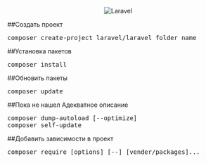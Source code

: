 <p align="center">
<img class="type" src="https://getcomposer.org/img/logo-composer-transparent5.png" alt="Laravel">
</p>

##Создать проект
<pre>
composer create-project laravel/laravel folder_name
</pre>

##Установка пакетов
<pre>
composer install
</pre>

##Обновить пакеты
<pre>
composer update
</pre>

##Пока не нашел Адекватное описание
<pre>
composer dump-autoload [--optimize]
composer self-update
</pre>

##Добавить зависимости в проект
<pre>
composer require [options] [--] [vender/packages]...
</pre>
